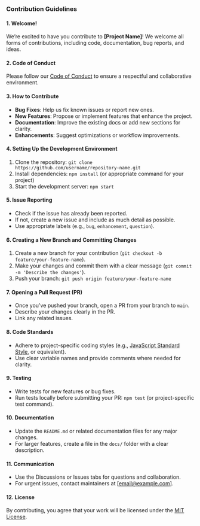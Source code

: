 ### Contribution Guidelines

#### 1. **Welcome!**
   We’re excited to have you contribute to **[Project Name]**! We welcome all forms of contributions, including code, documentation, bug reports, and ideas.

#### 2. **Code of Conduct**
   Please follow our [Code of Conduct](https://www.contributor-covenant.org/version/2/0/code_of_conduct.html) to ensure a respectful and collaborative environment.

#### 3. **How to Contribute**
   - **Bug Fixes**: Help us fix known issues or report new ones.
   - **New Features**: Propose or implement features that enhance the project.
   - **Documentation**: Improve the existing docs or add new sections for clarity.
   - **Enhancements**: Suggest optimizations or workflow improvements.

#### 4. **Setting Up the Development Environment**
   1. Clone the repository: `git clone https://github.com/username/repository-name.git`
   2. Install dependencies: `npm install` (or appropriate command for your project)
   3. Start the development server: `npm start`

#### 5. **Issue Reporting**
   - Check if the issue has already been reported.
   - If not, create a new issue and include as much detail as possible.
   - Use appropriate labels (e.g., `bug`, `enhancement`, `question`).

#### 6. **Creating a New Branch and Committing Changes**
   1. Create a new branch for your contribution (`git checkout -b feature/your-feature-name`).
   2. Make your changes and commit them with a clear message (`git commit -m 'Describe the changes'`).
   3. Push your branch: `git push origin feature/your-feature-name`
   
#### 7. **Opening a Pull Request (PR)**
   - Once you’ve pushed your branch, open a PR from your branch to `main`.
   - Describe your changes clearly in the PR.
   - Link any related issues.

#### 8. **Code Standards**
   - Adhere to project-specific coding styles (e.g., [JavaScript Standard Style](https://standardjs.com/), or equivalent).
   - Use clear variable names and provide comments where needed for clarity.

#### 9. **Testing**
   - Write tests for new features or bug fixes.
   - Run tests locally before submitting your PR: `npm test` (or project-specific test command).

#### 10. **Documentation**
   - Update the `README.md` or related documentation files for any major changes.
   - For larger features, create a file in the `docs/` folder with a clear description.

#### 11. **Communication**
   - Use the Discussions or Issues tabs for questions and collaboration.
   - For urgent issues, contact maintainers at [email@example.com].

#### 12. **License**
   By contributing, you agree that your work will be licensed under the [MIT License](LICENSE).
